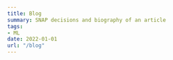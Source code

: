 ```yaml
---
title: Blog
summary: SNAP decisions and biography of an article
tags:
- ML
date: 2022-01-01
url: "/blog"
---
```


